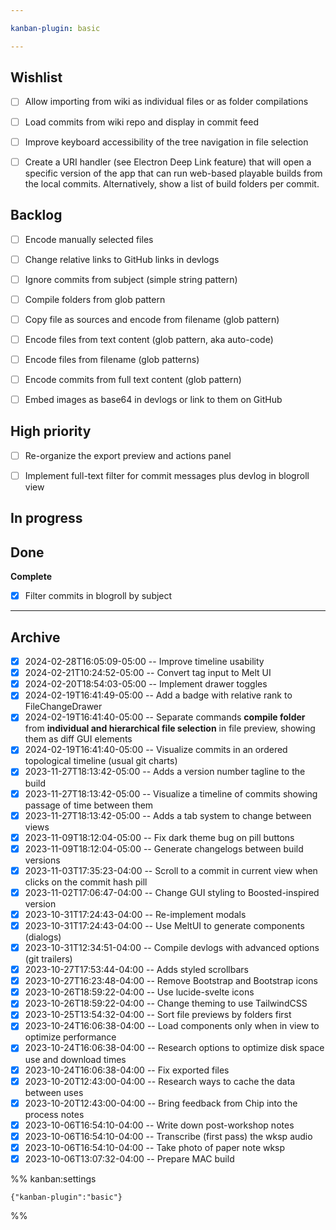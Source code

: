 ```yaml
---

kanban-plugin: basic

---
```


## Wishlist

- [ ] Allow importing from wiki as individual files or as folder compilations
- [ ] Load commits from wiki repo and display in commit feed
- [ ] Improve keyboard accessibility of the tree navigation in file selection
- [ ] Create a URI handler (see Electron Deep Link feature) that will open a specific version of the app that can run web-based playable builds from the local commits. Alternatively, show a list of build folders per commit.


## Backlog

- [ ] Encode manually selected files
- [ ] Change relative links to GitHub links in devlogs
- [ ] Ignore commits from subject (simple string pattern)
- [ ] Compile folders from glob pattern
- [ ] Copy file as sources and encode from filename (glob pattern)
- [ ] Encode files from text content (glob pattern, aka auto-code)
- [ ] Encode files from filename (glob patterns)
- [ ] Encode commits from full text content (glob pattern)
- [ ] Embed images as base64 in devlogs or link to them on GitHub


## High priority

- [ ] Re-organize the export preview and actions panel
- [ ] Implement full-text filter for commit messages plus devlog in blogroll view


## In progress



## Done

**Complete**
- [x] Filter commits in blogroll by subject


***

## Archive

- [x] 2024-02-28T16:05:09-05:00 -- Improve timeline usability
- [x] 2024-02-21T10:24:52-05:00 -- Convert tag input to Melt UI
- [x] 2024-02-20T18:54:03-05:00 -- Implement drawer toggles
- [x] 2024-02-19T16:41:49-05:00 -- Add a badge with relative rank to FileChangeDrawer
- [x] 2024-02-19T16:41:40-05:00 -- Separate commands **compile folder** from **individual and hierarchical file selection** in file preview, showing them as diff GUI elements
- [x] 2024-02-19T16:41:40-05:00 -- Visualize commits in an ordered topological timeline (usual git charts)
- [x] 2023-11-27T18:13:42-05:00 -- Adds a version number tagline to the build
- [x] 2023-11-27T18:13:42-05:00 -- Visualize a timeline of commits showing passage of time between them
- [x] 2023-11-27T18:13:42-05:00 -- Adds a tab system to change between views
- [x] 2023-11-09T18:12:04-05:00 -- Fix dark theme bug on pill buttons
- [x] 2023-11-09T18:12:04-05:00 -- Generate changelogs between build versions
- [x] 2023-11-03T17:35:23-04:00 -- Scroll to a commit in current view when clicks on the commit hash pill
- [x] 2023-11-02T17:06:47-04:00 -- Change GUI styling to Boosted-inspired version
- [x] 2023-10-31T17:24:43-04:00 -- Re-implement modals
- [x] 2023-10-31T17:24:43-04:00 -- Use MeltUI to generate components (dialogs)
- [x] 2023-10-31T12:34:51-04:00 -- Compile devlogs with advanced options (git trailers)
- [x] 2023-10-27T17:53:44-04:00 -- Adds styled scrollbars
- [x] 2023-10-27T16:23:48-04:00 -- Remove Bootstrap and Bootstrap icons
- [x] 2023-10-26T18:59:22-04:00 -- Use lucide-svelte icons
- [x] 2023-10-26T18:59:22-04:00 -- Change theming to use TailwindCSS
- [x] 2023-10-25T13:54:32-04:00 -- Sort file previews by folders first
- [x] 2023-10-24T16:06:38-04:00 -- Load components only when in view to optimize performance
- [x] 2023-10-24T16:06:38-04:00 -- Research options to optimize disk space use and download times
- [x] 2023-10-24T16:06:38-04:00 -- Fix exported files
- [x] 2023-10-20T12:43:00-04:00 -- Research ways to cache the data between uses
- [x] 2023-10-20T12:43:00-04:00 -- Bring feedback from Chip into the process notes
- [x] 2023-10-06T16:54:10-04:00 -- Write down post-workshop notes
- [x] 2023-10-06T16:54:10-04:00 -- Transcribe (first pass) the wksp audio
- [x] 2023-10-06T16:54:10-04:00 -- Take photo of paper note wksp
- [x] 2023-10-06T13:07:32-04:00 -- Prepare MAC build

%% kanban:settings
```
{"kanban-plugin":"basic"}
```
%%